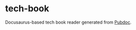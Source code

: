 # tech-book
Docusaurus-based tech book reader generated from [Pubdoc](https://github.com/kinensake/pubdoc).
